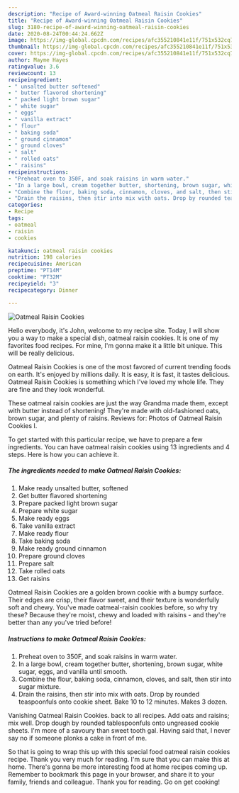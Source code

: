 ```yaml
---
description: "Recipe of Award-winning Oatmeal Raisin Cookies"
title: "Recipe of Award-winning Oatmeal Raisin Cookies"
slug: 3180-recipe-of-award-winning-oatmeal-raisin-cookies
date: 2020-08-24T00:44:24.662Z
image: https://img-global.cpcdn.com/recipes/afc355210841e11f/751x532cq70/oatmeal-raisin-cookies-recipe-main-photo.jpg
thumbnail: https://img-global.cpcdn.com/recipes/afc355210841e11f/751x532cq70/oatmeal-raisin-cookies-recipe-main-photo.jpg
cover: https://img-global.cpcdn.com/recipes/afc355210841e11f/751x532cq70/oatmeal-raisin-cookies-recipe-main-photo.jpg
author: Mayme Hayes
ratingvalue: 3.6
reviewcount: 13
recipeingredient:
- " unsalted butter softened"
- " butter flavored shortening"
- " packed light brown sugar"
- " white sugar"
- " eggs"
- " vanilla extract"
- " flour"
- " baking soda"
- " ground cinnamon"
- " ground cloves"
- " salt"
- " rolled oats"
- " raisins"
recipeinstructions:
- "Preheat oven to 350F, and soak raisins in warm water."
- "In a large bowl, cream together butter, shortening, brown sugar, white sugar, eggs, and vanilla until smooth."
- "Combine the flour, baking soda, cinnamon, cloves, and salt, then stir into sugar mixture."
- "Drain the raisins, then stir into mix with oats. Drop by rounded teaspoonfuls onto cookie sheet. Bake 10 to 12 minutes. Makes 3 dozen."
categories:
- Recipe
tags:
- oatmeal
- raisin
- cookies

katakunci: oatmeal raisin cookies 
nutrition: 198 calories
recipecuisine: American
preptime: "PT14M"
cooktime: "PT32M"
recipeyield: "3"
recipecategory: Dinner

---
```



![Oatmeal Raisin Cookies](https://img-global.cpcdn.com/recipes/afc355210841e11f/751x532cq70/oatmeal-raisin-cookies-recipe-main-photo.jpg)

Hello everybody, it's John, welcome to my recipe site. Today, I will show you a way to make a special dish, oatmeal raisin cookies. It is one of my favorites food recipes. For mine, I'm gonna make it a little bit unique. This will be really delicious.

Oatmeal Raisin Cookies is one of the most favored of current trending foods on earth. It's enjoyed by millions daily. It is easy, it is fast, it tastes delicious. Oatmeal Raisin Cookies is something which I've loved my whole life. They are fine and they look wonderful.

These oatmeal raisin cookies are just the way Grandma made them, except with butter instead of shortening! They&#39;re made with old-fashioned oats, brown sugar, and plenty of raisins. Reviews for: Photos of Oatmeal Raisin Cookies I.


To get started with this particular recipe, we have to prepare a few ingredients. You can have oatmeal raisin cookies using 13 ingredients and 4 steps. Here is how you can achieve it.

<!--inarticleads1-->

##### The ingredients needed to make Oatmeal Raisin Cookies:

1. Make ready  unsalted butter, softened
1. Get  butter flavored shortening
1. Prepare  packed light brown sugar
1. Prepare  white sugar
1. Make ready  eggs
1. Take  vanilla extract
1. Make ready  flour
1. Take  baking soda
1. Make ready  ground cinnamon
1. Prepare  ground cloves
1. Prepare  salt
1. Take  rolled oats
1. Get  raisins


Oatmeal Raisin Cookies are a golden brown cookie with a bumpy surface. Their edges are crisp, their flavor sweet, and their texture is wonderfully soft and chewy. You&#39;ve made oatmeal-raisin cookies before, so why try these? Because they&#39;re moist, chewy and loaded with raisins - and they&#39;re better than any you&#39;ve tried before! 

<!--inarticleads2-->

##### Instructions to make Oatmeal Raisin Cookies:

1. Preheat oven to 350F, and soak raisins in warm water.
1. In a large bowl, cream together butter, shortening, brown sugar, white sugar, eggs, and vanilla until smooth.
1. Combine the flour, baking soda, cinnamon, cloves, and salt, then stir into sugar mixture.
1. Drain the raisins, then stir into mix with oats. Drop by rounded teaspoonfuls onto cookie sheet. Bake 10 to 12 minutes. Makes 3 dozen.


Vanishing Oatmeal Raisin Cookies. back to all recipes. Add oats and raisins; mix well. Drop dough by rounded tablespoonfuls onto ungreased cookie sheets. I&#39;m more of a savoury than sweet tooth gal. Having said that, I never say no if someone plonks a cake in front of me. 

So that is going to wrap this up with this special food oatmeal raisin cookies recipe. Thank you very much for reading. I'm sure that you can make this at home. There's gonna be more interesting food at home recipes coming up. Remember to bookmark this page in your browser, and share it to your family, friends and colleague. Thank you for reading. Go on get cooking!

